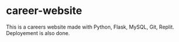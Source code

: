 # career-website
This is a careers website made with Python, Flask, MySQL, Git, Replit. Deployement is also done.
